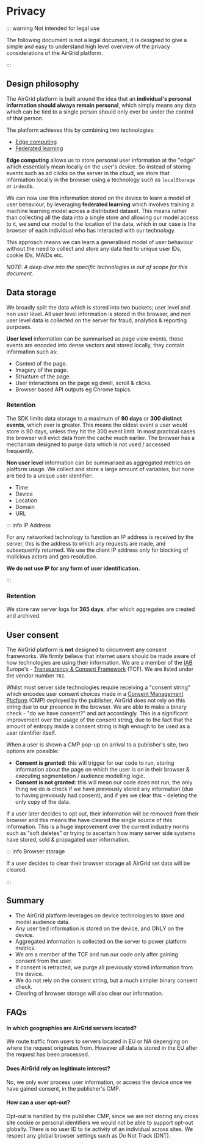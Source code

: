 # Privacy

::: warning Not intended for legal use

The following document is not a legal document, it is designed to give a
simple and easy to understand high level overview of the privacy considerations
of the AirGrid platform.

:::

## Design philosophy

The AirGrid platform is built around the idea that an **individual's personal
information should always remain personal**, which simply means any data which
can be tied to a single person should only ever be under the control of that person.

The platform achieves this by combining two technologies:

- [Edge computing](https://en.wikipedia.org/wiki/Edge_computing)
- [Federated learning](https://en.wikipedia.org/wiki/Federated_learning)

**Edge computing** allows us to store personal user information at the "edge" which
essentially mean locally on the user's device. So instead of storing events such as
ad clicks on the server in the cloud, we store that information locally in the browser
using a technology such as `localStorage` or `indexDb`.

We can now use this information stored on the device to learn a model of user behaviour,
by leveraging **federated learning** which involves training a machine learning model across
a distributed dataset. This means rather than collecting all the data into a single store and
allowing our model access to it, we send our model to the location of the data, which in our
case is the browser of each individual who has interacted with our technology.

This approach means we can learn a generalised model of user behaviour without the need to
collect and store any data tied to unique user IDs, cookie IDs, MAIDs etc.

_NOTE: A deep dive into the specific technologies is out of scope for this document._

## Data storage

We broadly split the data which is stored into two buckets; user level and non user level.
All user level information is stored in the browser, and non user level data is collected
on the server for fraud, analytics & reporting purposes.

**User level** information can be summarised as page view events, these events are encoded into
dense vectors and stored locally, they contain information such as:

- Context of the page.
- Imagery of the page.
- Structure of the page.
- User interactions on the page eg dwell, scroll & clicks.
- Browser based API outputs eg Chrome topics.

### Retention

The SDK limits data storage to a maximum of **90 days** or **300 distinct events**, 
which ever is greater. This means the oldest event a user would store is 90 days, unless they hit the 300 event 
limit. In most practical cases the browser will evict data from the cache much earlier. The browser 
has a mechanism designed to purge data which is not used / accessed frequently.

**Non user level** information can be summarised as aggregated metrics on platform usage. We collect
and store a large amount of variables, but none are tied to a unique user identifier:

- Time
- Device
- Location
- Domain
- URL

::: info IP Address

For any networked technology to function an IP address is received by the server, this is the address to
which any requests are made, and subsequently returned. We use the client IP address only for blocking 
of malicious actors and geo resolution.

**We do not use IP for any form of user identification.**

:::

### Retention

We store raw server logs for **365 days**, after which aggregates are created and archived.

## User consent

The AirGrid platform is **not** designed to circumvent any consent frameworks. We firmly believe
that internet users should be made aware of how technologies are using their information. We are 
a member of the [IAB](https://www.iabuk.com/) Europe's - [Transparency & Consent Framework](https://iabeurope.eu/transparency-consent-framework/) (TCF). We are listed under the vendor number `782`.

Whilst most server side technologies require receiving a "consent string" which encodes user 
consent choices made in a [Consent Management Platform](https://iabeurope.eu/tcf-for-cmps/) 
(CMP) deployed by the publisher, AirGrid does not rely on this string due to our presence in the browser. 
We are able to make a binary check - "do we have consent?" and act accordingly. This is a significant improvement over the usage of the
consent string, due to the fact that the amount of entropy inside a consent string is high enough
to be used as a user identifier itself.

When a user is shown a CMP pop-up on arrival to a publisher's site, two options are possible:

- **Consent is granted**: this will trigger for our code to run, storing information about the page
on which the user is on in their browser & executing segmentation / audience modelling logic.
- **Consent is not granted**: this will mean our code does not run, the only thing we do is check
if we have previously stored any information (due to having previously had consent), and if 
yes we clear this - deleting the only copy of the data.

If a user later decides to opt out, their information will be removed from their browser and this
means the have cleared the single source of this information. This is a huge improvement over the
current industry norms such as "soft deletes" or trying to ascertain how many server side systems
have stored, sold & propagated user information.


::: info Browser storage

If a user decides to clear their browser storage all AirGrid set data will be cleared.

:::

## Summary

- The AirGrid platform leverages on device technologies to store and model audience data.
- Any user tied information is stored on the device, and ONLY on the device.
- Aggregated information is collected on the server to power platform metrics.
- We are a member of the TCF and run our code only after gaining consent from the user.
- If consent is retracted, we purge all previously stored information from the device.
- We do not rely on the consent string, but a much simpler binary consent check.
- Clearing of browser storage will also clear our information.

## FAQs

#### In which geographies are AirGrid servers located?

We route traffic from users to servers located in EU or NA depenging on where the request originates
from. However all data is stored in the EU after the request has been processed.

#### Does AirGrid rely on legitimate interest?

No, we only ever process user information, or access the device once we have gained consent, in the
publisher's CMP.

#### How can a user opt-out?

Opt-out is handled by the publisher CMP, since we are not storing any cross site cookie or personal
identifiers we would not be able to support opt-out globally. There is no user ID to tie activity
of an individual across sites. We respect any global browser settings such as Do Not Track (DNT).
